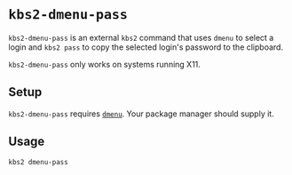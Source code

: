 `kbs2-dmenu-pass`
=================

`kbs2-dmenu-pass` is an external `kbs2` command that uses `dmenu` to
select a login and `kbs2 pass` to copy the selected login's password
to the clipboard.

`kbs2-dmenu-pass` only works on systems running X11.

## Setup

`kbs2-dmenu-pass` requires [`dmenu`](https://tools.suckless.org/dmenu/).
Your package manager should supply it.

## Usage

```bash
kbs2 dmenu-pass
```
